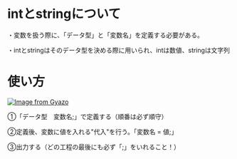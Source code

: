 # intとstringについて
・変数を扱う際に、「データ型」と「変数名」を定義する必要がある。

・intとstringはそのデータ型を決める際に用いられ、intは数値、stringは文字列

# 使い方
[![Image from Gyazo](https://i.gyazo.com/bb1f65e317e9438a8dd5bed774c453f6.png)](https://gyazo.com/bb1f65e317e9438a8dd5bed774c453f6)

①「データ型　変数名;」で定義する（順番は必ず順守）

②定義後、変数に値を入れる"代入"を行う。「変数名 = 値;」

③出力する（どの工程の最後にも必ず「;」をいれること！）

